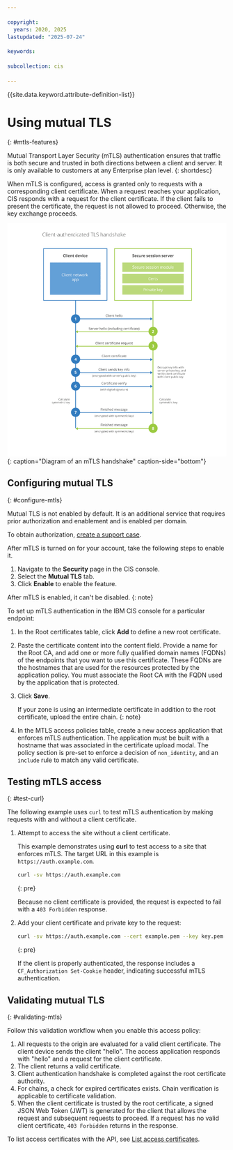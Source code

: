 ```yaml
---

copyright:
  years: 2020, 2025
lastupdated: "2025-07-24"

keywords:

subcollection: cis

---
```


{{site.data.keyword.attribute-definition-list}}

# Using mutual TLS
{: #mtls-features}

Mutual Transport Layer Security (mTLS) authentication ensures that traffic is both secure and trusted in both directions between a client and server. It is only available to customers at any Enterprise plan level.
{: shortdesc}

When mTLS is configured, access is granted only to requests with a corresponding client certificate. When a request reaches your application, CIS responds with a request for the client certificate. If the client fails to present the certificate, the request is not allowed to proceed. Otherwise, the key exchange proceeds.

![Diagram of mTLS handshake](images/mtls-handshake.png "Diagram of mTLS handshake"){: caption="Diagram of an mTLS handshake" caption-side="bottom"}

## Configuring mutual TLS
{: #configure-mtls}

Mutual TLS is not enabled by default. It is an additional service that requires prior authorization and enablement and is enabled per domain.

To obtain authorization, [create a support case](/docs/account?topic=account-open-case).

After mTLS is turned on for your account, take the following steps to enable it.
1. Navigate to the **Security** page in the CIS console.
1. Select the **Mutual TLS** tab.
1. Click **Enable** to enable the feature.

After mTLS is enabled, it can't be disabled.
{: note}

To set up mTLS authentication in the IBM CIS console for a particular endpoint:
1. In the Root certificates table, click **Add** to define a new root certificate.
1. Paste the certificate content into the content field. Provide a name for the Root CA, and add one or more fully qualified domain names (FQDNs) of the endpoints that you want to use this certificate.
   These FQDNs are the hostnames that are used for the resources protected by the application policy. You must associate the Root CA with the FQDN used by the application that is protected.

1. Click **Save**.

   If your zone is using an intermediate certificate in addition to the root certificate, upload the entire chain.
   {: note}

1. In the MTLS access policies table, create a new access application that enforces mTLS authentication. The application must be built with a hostname that was associated in the certificate upload modal. The policy section is pre-set to enforce a decision of `non_identity`, and an `include` rule to match any valid certificate.

## Testing mTLS access
{: #test-curl}

The following example uses `curl` to test mTLS authentication by making requests with and without a client certificate.

1. Attempt to access the site without a client certificate.

   This example demonstrates using **curl** to test access to a site that enforces mTLS. The target URL in this example is `https://auth.example.com`.

   ```sh
   curl -sv https://auth.example.com
   ```
   {: pre}

   Because no client certificate is provided, the request is expected to fail with a `403 Forbidden` response.
1. Add your client certificate and private key to the request:

   ```sh
   curl -sv https://auth.example.com --cert example.pem --key key.pem
   ```
   {: pre}

   If the client is properly authenticated, the response includes a `CF_Authorization Set-Cookie` header, indicating successful mTLS authentication.

## Validating mutual TLS
{: #validating-mtls}

Follow this validation workflow when you enable this access policy:

1. All requests to the origin are evaluated for a valid client certificate.
   The client device sends the client "hello". The access application responds with "hello" and a request for the client certificate.
1. The client returns a valid certificate.
1. Client authentication handshake is completed against the root certificate authority.
1. For chains, a check for expired certificates exists.
   Chain verification is applicable to certificate validation.
1. When the client certificate is trusted by the root certificate, a signed JSON Web Token (JWT) is generated for the client that allows the request and subsequent requests to proceed.
   If a request has no valid client certificate, `403 Forbidden` returns in the response.

To list access certificates with the API, see [List access certificates](/apidocs/cis#list-access-certificates).
